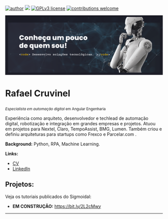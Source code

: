 [![author](https://img.shields.io/badge/author-rafaelgcruvinel-red.svg)](https://www.linkedin.com/in/rafaelgcruvinel)
[![](https://img.shields.io/badge/python-3.10+-blue.svg)](https://www.python.org/downloads/release/python-3107/)
[![GPLv3 license](https://img.shields.io/badge/License-GPLv3-blue.svg)](http://perso.crans.org/besson/LICENSE.html)
[![contributions welcome](https://img.shields.io/badge/contributions-welcome-brightgreen.svg?style=flat)](https://github.com/rafaelgcruvinel/portfolio/issues)

<p align="center">
  <img src="banner.png" >
</p>

# Rafael Cruvinel
<sub>*Especialista em automação digital* em Angular Engenharia</sub>

Experiência como arquiteto, desenvolvedor e techlead de automação digital, robotização e integração em grandes empresas e projetos. Atuou em projetos para Nextel, Claro, TempoAssist, BMG, Lumen. Também criou e definiu arquiteturas para startups como Frexco e Parcelar.com .

**Background:** Python, RPA, Machine Learning.

**Links:**
* [CV](https://cruvis.com.br/cv/)
* [LinkedIn](https://www.linkedin.com/in/rafaelgcruvinel/)


## Projetos:
Veja os tutoriais publicados do Sigmoidal:

* **EM CONSTRUÇÃO:** https://bit.ly/2L2cMwy

---
